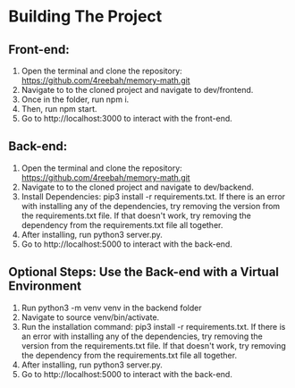 # Building The Project

## Front-end: 
1. Open the terminal and clone the repository: https://github.com/4reebah/memory-math.git
2. Navigate to to the cloned project and navigate to dev/frontend.
3. Once in the folder, run npm i.
4. Then, run npm start.
5. Go to http://localhost:3000 to interact with the front-end.

## Back-end: 
1. Open the terminal and clone the repository: https://github.com/4reebah/memory-math.git
2. Navigate to to the cloned project and navigate to dev/backend.
3. Install Dependencies: pip3 install -r requirements.txt. If there is an error with installing any of the dependencies, try removing the version from the requirements.txt file. If that doesn't work, try removing the dependency from the requirements.txt file all together. 
4. After installing, run python3 server.py.
5. Go to http://localhost:5000 to interact with the back-end.

## Optional Steps: Use the Back-end with a Virtual Environment
1. Run python3 -m venv venv in the backend folder
2. Navigate to source venv/bin/activate.
3. Run the installation command: pip3 install -r requirements.txt. If there is an error with installing any of the dependencies, try removing the version from the requirements.txt file. If that doesn't work, try removing the dependency from the requirements.txt file all together.
4. After installing, run python3 server.py.
5. Go to http://localhost:5000 to interact with the back-end.

